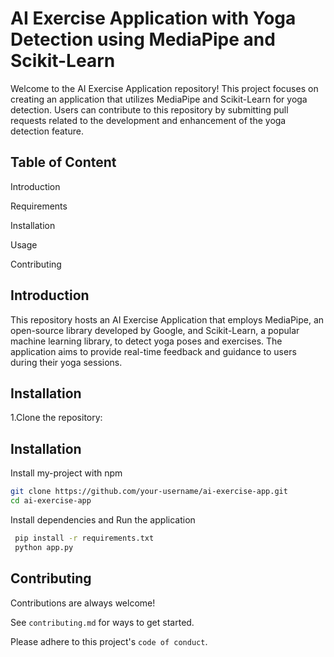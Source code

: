 
# AI Exercise Application with Yoga Detection using MediaPipe and Scikit-Learn

Welcome to the AI Exercise Application repository! This project focuses on creating an application that utilizes MediaPipe and Scikit-Learn for yoga detection. Users can contribute to this repository by submitting pull requests related to the development and enhancement of the yoga detection feature.


## Table of Content

Introduction

Requirements

Installation

Usage

Contributing
## Introduction


This repository hosts an AI Exercise Application that employs MediaPipe, an open-source library developed by Google, and Scikit-Learn, a popular machine learning library, to detect yoga poses and exercises. The application aims to provide real-time feedback and guidance to users during their yoga sessions.


## Installation

1.Clone the repository:


## Installation

Install my-project with npm

```bash
git clone https://github.com/your-username/ai-exercise-app.git
cd ai-exercise-app
```
    


Install dependencies and Run the application

```bash
 pip install -r requirements.txt
 python app.py
```


## Contributing

Contributions are always welcome!

See `contributing.md` for ways to get started.

Please adhere to this project's `code of conduct`.

